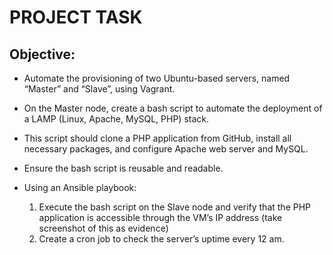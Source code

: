 # PROJECT TASK

## Objective:
- Automate the provisioning of two Ubuntu-based servers, named “Master” and “Slave”, using Vagrant.

- On the Master node, create a bash script to automate the deployment of a LAMP (Linux, Apache, MySQL, PHP) stack.

- This script should clone a PHP application from GitHub, install all necessary packages, and configure Apache web server and MySQL. 

- Ensure the bash script is reusable and readable.

- Using an Ansible playbook:
   1. Execute the bash script on the Slave node and verify that the PHP application is accessible through the VM’s IP address (take screenshot of this as evidence)
   2. Create a cron job to check the server’s uptime every 12 am.
